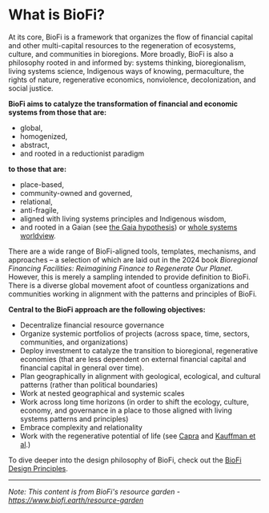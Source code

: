 # What is BioFi?

At its core, BioFi is a framework that organizes the flow of financial capital and other multi-capital resources to the regeneration of ecosystems, culture, and communities in bioregions. More broadly, BioFi is also a philosophy rooted in and informed by: systems thinking, bioregionalism, living systems science, Indigenous ways of knowing, permaculture, the rights of nature, regenerative economics, nonviolence, decolonization, and social justice.

**BioFi aims to catalyze the transformation of financial and economic systems from those that are:**
- global,
- homogenized,
- abstract,
- and rooted in a reductionist paradigm

**to those that are:**
- place-based,
- community-owned and governed,
- relational,
- anti-fragile,
- aligned with living systems principles and Indigenous wisdom,
- and rooted in a Gaian (see [the Gaia hypothesis](https://www.sciencedirect.com/topics/earth-and-planetary-sciences/gaia-hypothesis#:~:text=Introduction,that%20are%20favorable%20to%20life.)) or [whole systems worldview](https://medium.com/age-of-awareness/the-whole-is-more-than-the-sum-of-its-parts-9dcb0e1b6d85).

There are a wide range of BioFi-aligned tools, templates, mechanisms, and approaches – a selection of which are laid out in the 2024 book *Bioregional Financing Facilities: Reimagining Finance to Regenerate Our Planet*. However, this is merely a sampling intended to provide definition to BioFi. There is a diverse global movement afoot of countless organizations and communities working in alignment with the patterns and principles of BioFi.

**Central to the BioFi approach are the following objectives:**
- Decentralize financial resource governance
- Organize systemic portfolios of projects (across space, time, sectors, communities, and organizations)
- Deploy investment to catalyze the transition to bioregional, regenerative economies (that are less dependent on external financial capital and financial capital in general over time).
- Plan geographically in alignment with geological, ecological, and cultural patterns (rather than political boundaries)
- Work at nested geographical and systemic scales
- Work across long time horizons (in order to shift the ecology, culture, economy, and governance in a place to those aligned with living systems patterns and principles)
- Embrace complexity and relationality
- Work with the regenerative potential of life (see [Capra](https://www.fritjofcapra.net/principles-of-life/) and [Kauffman et al](https://royalsocietypublishing.org/doi/10.1098/rsfs.2022.0063).)

To dive deeper into the design philosophy of BioFi, check out the [BioFi Design Principles](https://www.biofi.earth/biofi-design-principles).

---

*Note: This content is from BioFi's resource garden - https://www.biofi.earth/resource-garden*
